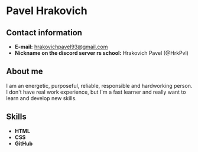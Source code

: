 # **Pavel Hrakovich**

## **Contact information**
* **E-mail:** hrakovichpavel93@gmail.com
* **Nickname on the discord server rs school:** Hrakovich Pavel (@HrkPvl) 

## **About me**
I am an energetic, purposeful, reliable, responsible and hardworking person. I don't have real work experience, but I'm a fast learner and really want to learn and develop new skills.

## **Skills**
* **HTML**
* **CSS**
* **GitHub**
